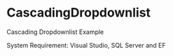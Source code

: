 # CascadingDropdownlist

Cascading Dropdownlist Example

System Requirement: Visual Studio, SQL Server and EF

